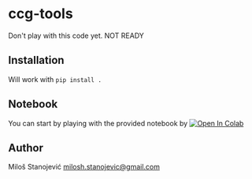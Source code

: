 # ccg-tools

Don't play with this code yet. NOT READY

## Installation

Will work with `pip install .`

## Notebook

You can start by playing with the provided notebook by [![Open In Colab](https://colab.research.google.com/assets/colab-badge.svg)](https://colab.research.google.com/github/stanojevic/ccgtools/blob/master/notebooks/demo.ipynb)

## Author
Miloš Stanojević
milosh.stanojevic@gmail.com
